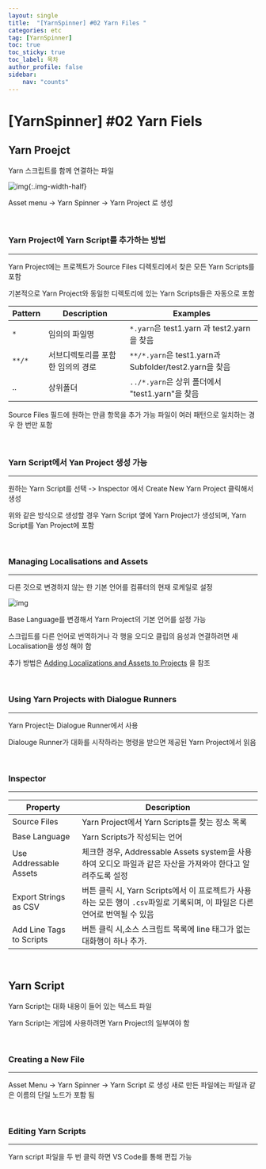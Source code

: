 ```yaml
---
layout: single
title:  "[YarnSpinner] #02 Yarn Files "
categories: etc
tag: [YarnSpinner]
toc: true 
toc_sticky: true 
toc_label: 목차    
author_profile: false
sidebar:
    nav: "counts"
---
```

# [YarnSpinner] #02 Yarn Fiels
## Yarn Proejct

Yarn 스크립트를 함께 연결하는 파일

![img](https://307131674-files.gitbook.io/~/files/v0/b/gitbook-x-prod.appspot.com/o/spaces%2F-MUzduXovTOfMmBpZ0Wi%2Fuploads%2Fgit-blob-5d3ace6ce661f4b86c3e2ce02840b9dfef042680%2Fyarn-project-inspector.png?alt=media){:.img-width-half}

Asset menu -> Yarn Spinner -> Yarn Project 로 생성


<br>

### Yarn Project에 Yarn Script를 추가하는 방법
---

Yarn Project에는 프로젝트가 Source Files 디렉토리에서 찾은 모든 Yarn Scripts를 포함

기본적으로 Yarn Project와 동일한 디렉토리에 있는 Yarn Scripts들은 자동으로 포함 

|Pattern|Description|Examples|
|---|----|-----|
|```*```|임의의 파일명|```*.yarn```은 test1.yarn 과 test2.yarn을 찾음 |
|```**/*```|서브디렉토리를 포함한 임의의 경로|```**/*.yarn```은 test1.yarn과 Subfolder/test2.yarn을 찾음|
|..|상위폴더|```../*.yarn```은 상위 폴더에서 "test1.yarn"을 찾음|

Source Files 필드에 원하는 만큼 항목을 추가 가능
파일이 여러 패턴으로 일치하는 경우 한 번만 포함 


<br>

### Yarn Script에서 Yan Project 생성 가능
---
원하는 Yarn Script를 선택 -> Inspector 에서 Create New Yarn Project 클릭해서 생성

위와 같은 방식으로 생성할 경우 Yarn Script 옆에 Yarn Project가 생성되며, Yarn Script를 Yan Project에 포함

<br>

### Managing Localisations and Assets
---
다른 것으로 변경하지 않는 한 기본 언어를 컴퓨터의 현재 로케일로 설정

![img](https://307131674-files.gitbook.io/~/files/v0/b/gitbook-x-prod.appspot.com/o/spaces%2F-MUzduXovTOfMmBpZ0Wi%2Fuploads%2Fgit-blob-909d5d0f204159e08d1cec08a47062844722d413%2Fdefault-language.png?alt=media&token=489ea7ca-bc41-4e22-b956-e07080f21ea0)

Base Language를 변경해서 Yarn Project의 기본 언어를 설정 가능

스크립트를 다른 언어로 번역하거나  각 행을 오디오 클립의 음성과 연결하려면 새 Localisation을 생성 해야 함 

추가 방법은 [Adding Localizations and Assets to Projects](https://docs.yarnspinner.dev/using-yarnspinner-with-unity/assets-and-localization) 을 참조 

<br>

### Using Yarn Projects with Dialogue Runners
---

Yarn Project는 Dialogue Runner에서 사용

Dialouge Runner가 대화를 시작하라는 명령을 받으면 제공된 Yarn Project에서 읽음

<br>

### Inspector
---

|Property|Description|
|---|---|
|Source Files|Yarn Project에서 Yarn Scripts를 찾는 장소 목록|
|Base Language|Yarn Scripts가 작성되는 언어|
|Use Addressable Assets|체크한 경우, Addressable Assets system을 사용하여 오디오 파일과 같은 자산을 가져와야 한다고 알려주도록 설정|
|Export Strings as CSV|버튼 클릭 시, Yarn Scripts에서 이 프로젝트가 사용하는 모든 행이 ```.csv```파일로 기록되며, 이 파일은 다른 언어로 번역될 수 있음|
|Add Line Tags to Scripts|버튼 클릭 시,소스 스크립트 목록에 line 태그가 없는 대화행이 하나 추가.|


<br>

## Yarn Script

Yarn Script는 대화 내용이 들어 있는 텍스트 파일

Yarn Script는 게임에 사용하려면 Yarn Project의 일부여야 함

<br>

### Creating a New File
---

Asset Menu -> Yarn Spinner -> Yarn Script 로 생성
새로 만든 파일에는 파일과 같은 이름의 단일 노드가 포함 됨

<br>

### Editing Yarn Scripts
---

Yarn script 파일을 두 번 클릭 하면 VS Code를 통해 편집 가능
